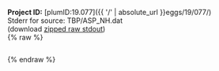 **Project ID:** [plumID:19.077]({{ '/' | absolute_url }}eggs/19/077/)  
Stderr for source:  TBP/ASP_NH.dat   
(download [zipped raw stdout](ASP_NH.dat.plumed.stdout.txt.zip))  
{% raw %}
<pre>
</pre>
{% endraw %}
